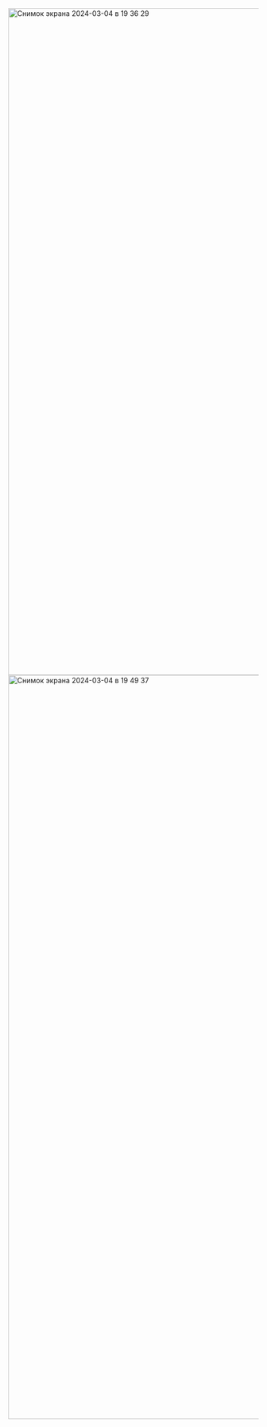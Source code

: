 <img width="1340" alt="Снимок экрана 2024-03-04 в 19 36 29" src="https://github.com/Guap18/DOCKER/assets/137062261/70fdb31c-0c7a-4d37-a5c3-483a33b3b711">
<img width="1495" alt="Снимок экрана 2024-03-04 в 19 49 37" src="https://github.com/Guap18/DOCKER/assets/137062261/d4667839-8e0f-48d6-ac36-bb992afab8ad">

